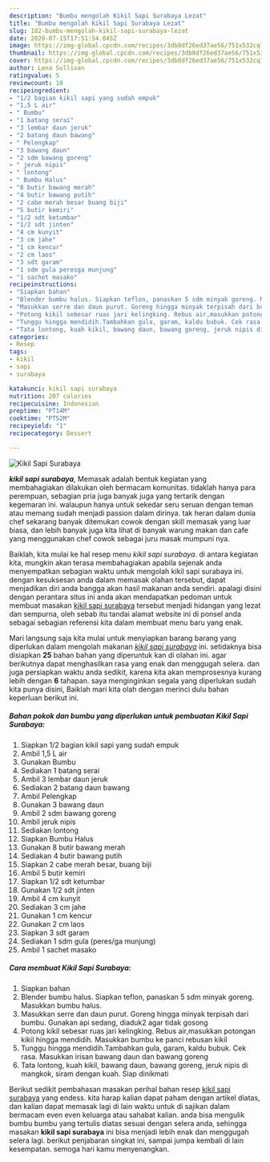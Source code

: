```yaml
---
description: "Bumbu mengolah Kikil Sapi Surabaya Lezat"
title: "Bumbu mengolah Kikil Sapi Surabaya Lezat"
slug: 182-bumbu-mengolah-kikil-sapi-surabaya-lezat
date: 2020-07-15T17:51:54.045Z
image: https://img-global.cpcdn.com/recipes/3db8df26ed37ae56/751x532cq70/kikil-sapi-surabaya-foto-resep-utama.jpg
thumbnail: https://img-global.cpcdn.com/recipes/3db8df26ed37ae56/751x532cq70/kikil-sapi-surabaya-foto-resep-utama.jpg
cover: https://img-global.cpcdn.com/recipes/3db8df26ed37ae56/751x532cq70/kikil-sapi-surabaya-foto-resep-utama.jpg
author: Lena Sullivan
ratingvalue: 5
reviewcount: 10
recipeingredient:
- "1/2 bagian kikil sapi yang sudah empuk"
- "1,5 L air"
- " Bumbu"
- "1 batang serai"
- "3 lembar daun jeruk"
- "2 batang daun bawang"
- " Pelengkap"
- "3 bawang daun"
- "2 sdm bawang goreng"
- " jeruk nipis"
- " lontong"
- " Bumbu Halus"
- "8 butir bawang merah"
- "4 butir bawang putih"
- "2 cabe merah besar buang biji"
- "5 butir kemiri"
- "1/2 sdt ketumbar"
- "1/2 sdt jinten"
- "4 cm kunyit"
- "3 cm jahe"
- "1 cm kencur"
- "2 cm laos"
- "3 sdt garam"
- "1 sdm gula peresga munjung"
- "1 sachet masako"
recipeinstructions:
- "Siapkan bahan"
- "Blender bumbu halus. Siapkan teflon, panaskan 5 sdm minyak goreng. Masukkan bumbu halus."
- "Masukkan serre dan daun purut. Goreng hingga minyak terpisah dari bumbu. Gunakan api sedang, diaduk2 agar tidak gosong"
- "Potong kikil sebesar ruas jari kelingking. Rebus air,masukkan potongan kikil hingga mendidih. Masukkan bumbu ke panci rebusan kikil"
- "Tunggu hingga mendidih.Tambahkan gula, garam, kaldu bubuk. Cek rasa. Masukkan irisan bawang daun dan bawang goreng"
- "Tata lontong, kuah kikil, bawang daun, bawang goreng, jeruk nipis di mangkok, siram dengan kuah. Siap dinikmati"
categories:
- Resep
tags:
- kikil
- sapi
- surabaya

katakunci: kikil sapi surabaya 
nutrition: 207 calories
recipecuisine: Indonesian
preptime: "PT14M"
cooktime: "PT52M"
recipeyield: "1"
recipecategory: Dessert

---
```



![Kikil Sapi Surabaya](https://img-global.cpcdn.com/recipes/3db8df26ed37ae56/751x532cq70/kikil-sapi-surabaya-foto-resep-utama.jpg)

<b><i>kikil sapi surabaya</i></b>, Memasak adalah bentuk kegiatan yang membahagiakan dilakukan oleh bermacam komunitas. tidaklah hanya para perempuan, sebagian pria juga banyak juga yang tertarik dengan kegemaran ini. walaupun hanya untuk sekedar seru seruan dengan teman atau memang sudah menjadi passion dalam dirinya. tak heran dalam dunia chef sekarang banyak ditemukan cowok dengan skill memasak yang luar biasa, dan lebih banyak juga kita lihat di banyak warung makan dan cafe yang menggunakan chef cowok sebagai juru masak mumpuni nya.

Baiklah, kita mulai ke hal resep menu <i>kikil sapi surabaya</i>. di antara kegiatan kita, mungkin akan terasa membahagiakan apabila sejenak anda menyempatkan sebagian waktu untuk mengolah kikil sapi surabaya ini. dengan kesuksesan anda dalam memasak olahan tersebut, dapat menjadikan diri anda bangga akan hasil makanan anda sendiri. apalagi disini dengan perantara situs ini anda akan mendapatkan pedoman untuk membuat masakan <u>kikil sapi surabaya</u> tersebut menjadi hidangan yang lezat dan sempurna, oleh sebab itu tandai alamat website ini di ponsel anda sebagai sebagian referensi kita dalam membuat menu baru yang enak.




Mari langsung saja kita mulai untuk menyiapkan barang barang yang diperlukan dalam mengolah makanan <u><i>kikil sapi surabaya</i></u> ini. setidaknya bisa disiapkan <b>25</b> bahan bahan yang diperuntuk kan di olahan ini. agar berikutnya dapat menghasilkan rasa yang enak dan menggugah selera. dan juga persiapkan waktu anda sedikit, karena kita akan memprosesnya kurang lebih dengan <b>6</b> tahapan. saya menginginkan segala yang diperlukan sudah kita punya disini, Baiklah mari kita olah dengan merinci dulu bahan keperluan berikut ini.

<!--inarticleads1-->

##### Bahan pokok dan bumbu yang diperlukan untuk pembuatan Kikil Sapi Surabaya:

1. Siapkan 1/2 bagian kikil sapi yang sudah empuk
1. Ambil 1,5 L air
1. Gunakan  Bumbu
1. Sediakan 1 batang serai
1. Ambil 3 lembar daun jeruk
1. Sediakan 2 batang daun bawang
1. Ambil  Pelengkap
1. Gunakan 3 bawang daun
1. Ambil 2 sdm bawang goreng
1. Ambil  jeruk nipis
1. Sediakan  lontong
1. Siapkan  Bumbu Halus
1. Gunakan 8 butir bawang merah
1. Sediakan 4 butir bawang putih
1. Siapkan 2 cabe merah besar, buang biji
1. Ambil 5 butir kemiri
1. Siapkan 1/2 sdt ketumbar
1. Gunakan 1/2 sdt jinten
1. Ambil 4 cm kunyit
1. Sediakan 3 cm jahe
1. Gunakan 1 cm kencur
1. Gunakan 2 cm laos
1. Siapkan 3 sdt garam
1. Sediakan 1 sdm gula (peres/ga munjung)
1. Ambil 1 sachet masako




<!--inarticleads2-->

##### Cara membuat Kikil Sapi Surabaya:

1. Siapkan bahan
1. Blender bumbu halus. Siapkan teflon, panaskan 5 sdm minyak goreng. Masukkan bumbu halus.
1. Masukkan serre dan daun purut. Goreng hingga minyak terpisah dari bumbu. Gunakan api sedang, diaduk2 agar tidak gosong
1. Potong kikil sebesar ruas jari kelingking. Rebus air,masukkan potongan kikil hingga mendidih. Masukkan bumbu ke panci rebusan kikil
1. Tunggu hingga mendidih.Tambahkan gula, garam, kaldu bubuk. Cek rasa. Masukkan irisan bawang daun dan bawang goreng
1. Tata lontong, kuah kikil, bawang daun, bawang goreng, jeruk nipis di mangkok, siram dengan kuah. Siap dinikmati




Berikut sedikit pembahasan masakan perihal bahan resep <u>kikil sapi surabaya</u> yang endess. kita harap kalian dapat paham dengan artikel diatas, dan kalian dapat memasak lagi di lain waktu untuk di sajikan dalam bermacam even even keluarga atau sahabat kalian. anda bisa mengulik bumbu bumbu yang tertulis diatas sesuai dengan selera anda, sehingga masakan <b>kikil sapi surabaya</b> ini bisa menjadi lebih enak dan menggugah selera lagi. berikut penjabaran singkat ini, sampai jumpa kembali di lain kesempatan. semoga hari kamu menyenangkan.
